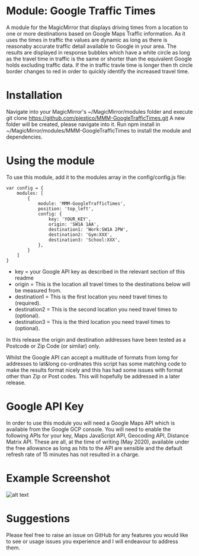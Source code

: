 # Module: Google Traffic Times

A module for the MagicMirror that displays driving times from a location to one or more destinations based on Google Maps Traffic information. As it uses the times in traffic the values are dynamic as long as there is reasonaby accurate traffic detail available to Google in your area.
The results are displayed in response bubbles which have a white circle as long as the travel time in traffic is the same or shorter than the equivalent Google holds excluding traffic data. If the in traffic travle time is longer then th circle border changes to red in order to quickly identify the increased travel time.

# Installation
Navigate into your MagicMirror's ~/MagicMirror/modules folder and execute git clone https://github.com/pjestico/MMM-GoogleTrafficTimes.git
A new folder will be created, please navigate into it.
Run npm install in ~/MagicMirror/modules/MMM-GoogleTrafficTimes to install the module and dependencies.

# Using the module
To use this module, add it to the modules array in the config/config.js file:
```
var config = {
    modules: [
        {
            module: 'MMM-GoogleTrafficTimes',
            position: 'top_left',
            config: {
                key: 'YOUR_KEY',
                origin: 'SW1A 1AA',
                destination1: 'Work:SW1A 2PW',
                destination2: 'Gym:XXX',
                destination3: 'School:XXX',
            },
        }
    ]
}
```
* key = your Google API key as described in the relevant section of this readme
* origin = This is the location all travel times to the destinations below will be measured from.
* destination1 = This is the first location you need travel times to (required).
* destination2 = This is the second location you need travel times to (optional).
* destination3 = This is the third location you need travel times to (optional).

In this release the origin and destination addresses have been tested as a Postcode or Zip Code (or similar) only.

Whilst the Google API can accept a multitude of formats from lomg for addresses to lat&long co-ordinates this script has some matching code to make the results format nicely and this has had some issues with format other than Zip or Post codes. This will hopefully be addressed in a later release.

# Google API Key
In order to use this module you will need a Google Maps API which is available from the Google GCP console.
You will need to enable the following APIs for your key, Maps JavaScript API, Geocoding API, Distance Matrix API.
These are all, at the time of writing (May 2020), available under the free allowance as long as hits to the API are sensible and the default refresh rate of 15 minutes has not resulted in a charge.

# Example Screenshot
![alt text](https://github.com/pjestico/MMM-GoogleTrafficTimes/blob/master/MMM-Traffic.png?raw=true)


# Suggestions
Please feel free to raise an issue on GitHub for any features you would like to see or usage issues you experience and I will endeavour to address them.
